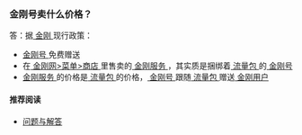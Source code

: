 ### 金刚号卖什么价格？
答：据[ 金刚 ](https://a2zitpro.github.io/web/金刚公司)现行政策：
- [ 金刚号 ](https://a2zitpro.github.io/web/金刚号)免费赠送
- 在[ 金刚网>菜单>商店 ](https://atozitpro.net/zh/shop/)里售卖的[ 金刚服务 ](https://a2zitpro.github.io/web/金刚服务)，其实质是捆绑着[ 流量包 ](https://a2zitpro.github.io/web/流量包)的[ 金刚号 ](https://a2zitpro.github.io/web/金刚号)
- [ 金刚服务 ](https://a2zitpro.github.io/web/金刚服务)的价格是[ 流量包 ](https://a2zitpro.github.io/web/流量包)的价格，[ 金刚号 ](https://a2zitpro.github.io/web/金刚号)跟随[ 流量包 ](https://a2zitpro.github.io/web/流量包)赠送[ 金刚用户 ](https://a2zitpro.github.io/web/金刚用户)

#### 推荐阅读
- [ 问题与解答 ](https://a2zitpro.github.io/web/问题与解答)
